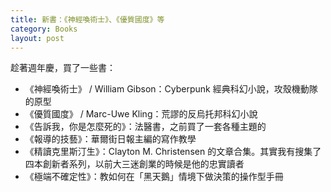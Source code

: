 ```yaml
---
title: 新書：《神經喚術士》、《優質國度》等
category: Books
layout: post
---
```


趁著週年慶，買了一些書：

- 《神經喚術士》 / William Gibson：Cyberpunk 經典科幻小說，攻殼機動隊的原型
- 《優質國度》 / Marc-Uwe Kling：荒謬的反烏托邦科幻小說
- 《告訴我，你是怎麼死的》：法醫書，之前買了一套各種主題的
- 《報導的技藝》：華爾街日報主編的寫作教學
- 《精讀克里斯汀生》：Clayton M. Christensen 的文章合集。其實我有搜集了四本創新者系列，以前大三迷創業的時候是他的忠實讀者
- 《極端不確定性》：教如何在「黑天鵝」情境下做決策的操作型手冊
